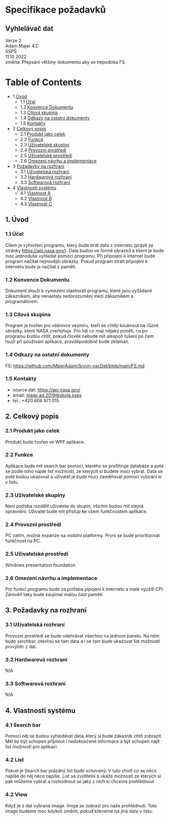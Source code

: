 # Specifikace požadavků
## Vyhlelávač dat
Verze 2  
Adam Majer 4.C  
SSPŠ  
11.10 2022  
změna: Přepsání většiny dokumentu aby se nepodoba FS.

Table of Contents
================
* 1 [Úvod](#1-úvod)
   * 1.1 [Účel](#11-účel)
   * 1.2 [Konvence Dokumentu](#12-konvence-dokumentu)
   * 1.3 [Cílová skupina](#13-cílová-skupina)
   * 1.4 [Odkazy na ostatní dokumenty](#14-odkazy-na-ostatní-dokumenty)
   * 1.5 [Kontakty](#15-kontakty)
* 2 [Celkový popis](#2-celkový-popis)
   * 2.1 [Produkt jako celek](#21-produkt-jako-celek)
   * 2.2 [Funkce](#22-funkce)
   * 2.3 [Uživatelské skupiny](#23-uživatelské-skupiny)
   * 2.4 [Provozní prostředí](#23-provozní-prostředí)
   * 2.5 [Uživatelské prostředí](#24-uživatelské-prostředí)
   * 2.6 [Omezení návrhu a implementace](#25-omezení-návrhu-a-implementace)
* 3 [Požadavky na rozhraní](#3-požadavky-na-rozhraní)
   * 3.1 [Uživatelská rozhraní](#31-uživatelská-rozhraní)
   * 3.2 [Hardwarová rozhraní](#32-hardwarová-rozhraní)
   * 3.3 [Softwarová rozhraní](#33-softwarová-rozhraní)
* 4 [Vlastnosti systému](#4-vlastnosti-systému)
   * 4.1 [Vlastnost A](#31-vlastnost-A)
   * 4.2 [Vlastnost B](#31-vlastnost-B)
   * 4.3 [Vlastnost C](#31-vlastnost-C)

## 1. Úvod 
  ### 1.1 Účel
Cílem je vytvoření programu, který bude brát data z internetu (právě ze stránky https://api.nasa.gov/). Data budou ve formě obrázků a klient je bude moc jednoduše vyhledat pomocí programu. Při připojení k internet bude program načítat nejnovější obrázky. Pokud program ztratí připojení k internetu bude je načítat z paměti.
  ### 1.2 Konvence Dokumentu
Dokument slouží k vymezení vlastností programu, které jsou vyžádané zákazníkem, aby nenastaly nedorozumění mezi zákazníkem a programátorem. 
  ### 1.3 Cílová skupina
Program je tvořen pro vášnivce vesmíru, kteří se chtějí kouknout na různé obrázky, které NASA zveřejňuje. Pro lidi co mají nějaký ponětí, co po programu budou chtít, pokud člověk nebude mít alespoň tušení po čem touží při používání aplikace, pravděpodobně bude zklamán.
  ### 1.4 Odkazy na ostatní dokumenty
FS: https://github.com/MajerAdam/Srovn-vacDat/blob/main/FS.md
  ### 1.5 Kontakty
  
* source dat: https://api.nasa.gov/
* email: majer.ad.2019@skola.ssps
* tel.: +420 606 971 015

## 2. Celkový popis
  ### 2.1 Produkt jako celek
  Produkt bude tvořen ve WPF aplikace. 
  ### 2.2 Funkce
  Aplikace bude mít search bar pomocí, kterého se profiltruje databáze a poté se podle toho najde list možností, ze kterých si budete moci vybrat. Data se poté budou     ukazovat a uživatel je bude muci zaměňovat pomocí vybírání si v listu. 
  ### 2.3 Uživatelské skupiny
  Není potřeba rozdělit uživatele do skupin, všichni budou mít stejná oprávnění. Uživatel bude mít přístup ke všem funkčnostem aplikace.
  ### 2.4 Provozní prostředí
  PC zatím, možná expanze na mobilní platformy. První se bude prioritizovat funkčnost na PC.
  ### 2.5 Uživatelské prostředí
  Windows presentation foundation
  ### 2.6 Omezení návrhu a implementace
  Pro funkci programu bude za potřeba pipojení k internetu a malé využití CPI. Zárověň taky bude zaujímat malou část paměti.
## 3. Požadavky na rozhraní
  ### 3.1 Uživatelská rozhraní
  Provozní prostředí se bude odehrávat všechno na jednom panelu. Na něm bude serchbar, otevřou se tam data a i se tam bude ukazovat list možností provýběr z dat.
  ### 3.2 Hardwarová rozhraní
  N/A
  ### 3.3 Softwarová rozhraní 
  N/A
## 4. Vlastnosti systému
  ### 4.1 Search bar 
  Pomocí něj se budou vyhledávat data, který si bude zákazník chtít zobrazit. Měl by být schopen přijmout i nedokončené informace a být schopen najít list možností pro   aplikaci.
  ### 4.2 List
  Pokud je Search bar prázdný list bude schovaný. V tuto chvíli co se něco napíše do něj něco napíše. List se zviditelní a ukáže možnosti ze kterých si pak můžeme vybrat a rozhodnout se jaký z nich si chceme prohlédnout
  ### 4.2 View
  Když je z dat vybraná image. Imige se zobrazí pro naše prohlédnutí. Tuto image budeme moc kdykoli změnit, pokud klikneme na jiná data v listu.

